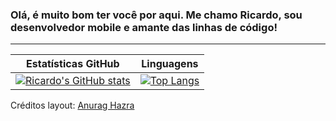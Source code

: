 ### Olá, é muito bom ter você por aqui. Me chamo Ricardo, sou desenvolvedor mobile e amante das linhas de código!

---

Estatísticas GitHub | Linguagens
--------------------| ----------
[![Ricardo's GitHub stats](https://github-readme-stats.vercel.app/api?username=rcdo-dev&hide=contribs,issues&count_private=true&show_icons=true&theme=github_dark)](https://github.com/anuraghazra/github-readme-stats) | [![Top Langs](https://github-readme-stats.vercel.app/api/top-langs/?username=rcdo-dev&layout=compact&theme=github_dark)](https://github.com/rcdo-dev/github-readme-stats)

Créditos layout: [Anurag Hazra](https://github.com/anuraghazra/github-readme-stats)